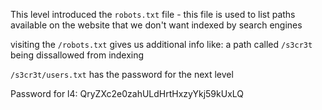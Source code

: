 This level introduced the `robots.txt` file - this file is used to list paths available on the website that we don't want indexed by search engines

visiting the `/robots.txt` gives us additional info like: 
a path called `/s3cr3t` being dissallowed from indexing

`/s3cr3t/users.txt` has the password for the next level

Password for l4:
QryZXc2e0zahULdHrtHxzyYkj59kUxLQ
